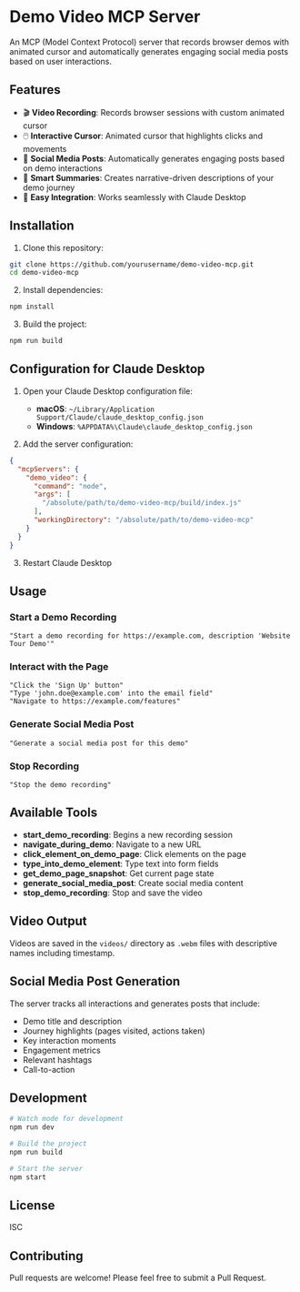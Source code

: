 # Demo Video MCP Server

An MCP (Model Context Protocol) server that records browser demos with animated cursor and automatically generates engaging social media posts based on user interactions.

## Features

- 🎬 **Video Recording**: Records browser sessions with custom animated cursor
- 🖱️ **Interactive Cursor**: Animated cursor that highlights clicks and movements
- 📱 **Social Media Posts**: Automatically generates engaging posts based on demo interactions
- 🎯 **Smart Summaries**: Creates narrative-driven descriptions of your demo journey
- 🔧 **Easy Integration**: Works seamlessly with Claude Desktop

## Installation

1. Clone this repository:
```bash
git clone https://github.com/yourusername/demo-video-mcp.git
cd demo-video-mcp
```

2. Install dependencies:
```bash
npm install
```

3. Build the project:
```bash
npm run build
```

## Configuration for Claude Desktop

1. Open your Claude Desktop configuration file:
   - **macOS**: `~/Library/Application Support/Claude/claude_desktop_config.json`
   - **Windows**: `%APPDATA%\Claude\claude_desktop_config.json`

2. Add the server configuration:
```json
{
  "mcpServers": {
    "demo_video": {
      "command": "node",
      "args": [
        "/absolute/path/to/demo-video-mcp/build/index.js"
      ],
      "workingDirectory": "/absolute/path/to/demo-video-mcp"
    }
  }
}
```

3. Restart Claude Desktop

## Usage

### Start a Demo Recording
```
"Start a demo recording for https://example.com, description 'Website Tour Demo'"
```

### Interact with the Page
```
"Click the 'Sign Up' button"
"Type 'john.doe@example.com' into the email field"
"Navigate to https://example.com/features"
```

### Generate Social Media Post
```
"Generate a social media post for this demo"
```

### Stop Recording
```
"Stop the demo recording"
```

## Available Tools

- **start_demo_recording**: Begins a new recording session
- **navigate_during_demo**: Navigate to a new URL
- **click_element_on_demo_page**: Click elements on the page
- **type_into_demo_element**: Type text into form fields
- **get_demo_page_snapshot**: Get current page state
- **generate_social_media_post**: Create social media content
- **stop_demo_recording**: Stop and save the video

## Video Output

Videos are saved in the `videos/` directory as `.webm` files with descriptive names including timestamp.

## Social Media Post Generation

The server tracks all interactions and generates posts that include:
- Demo title and description
- Journey highlights (pages visited, actions taken)
- Key interaction moments
- Engagement metrics
- Relevant hashtags
- Call-to-action

## Development

```bash
# Watch mode for development
npm run dev

# Build the project
npm run build

# Start the server
npm start
```

## License

ISC

## Contributing

Pull requests are welcome! Please feel free to submit a Pull Request.